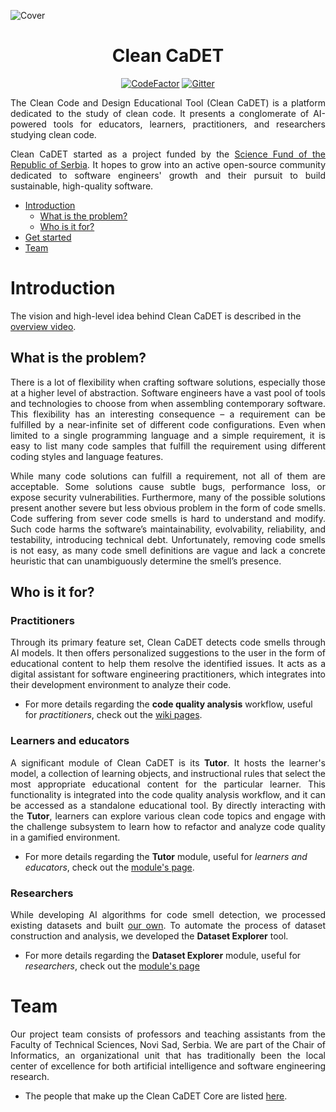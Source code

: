 <p align="center">
  
  ![Cover](https://raw.githubusercontent.com/wiki/Clean-CaDET/platform/images/overview/cover.jpg)
  
</p>

<h1 align="center">Clean CaDET</h1>
<div align="center">

  [![CodeFactor](https://www.codefactor.io/repository/github/clean-cadet/platform/badge)](https://www.codefactor.io/repository/github/clean-cadet/platform)
  [![Gitter](https://badges.gitter.im/Clean-CaDET/community.svg)](https://gitter.im/Clean-CaDET/community?utm_source=badge&utm_medium=badge&utm_campaign=pr-badge)

</div>

<p align="justify">
  The Clean Code and Design Educational Tool (Clean CaDET) is a platform dedicated to the study of clean code. It presents a conglomerate of AI-powered tools for educators, learners, practitioners, and researchers studying clean code.
  </p>
<p align="justify">
  Clean CaDET started as a project funded by the <a href="http://fondzanauku.gov.rs/?lang=en">Science Fund of the Republic of Serbia</a>. It hopes to grow into an active open-source community dedicated to software engineers' growth and their pursuit to build sustainable, high-quality software.
</p>

- [Introduction](#introduction)
  - [What is the problem?](#what-is-the-problem)
  - [Who is it for?](#who-is-it-for)
- [Get started](https://github.com/Clean-CaDET/platform/blob/master/SETUP.md)
- [Team](#team)

# Introduction
The vision and high-level idea behind Clean CaDET is described in the [overview video](https://www.youtube.com/watch?v=fBENFfjC49A). 

## What is the problem?
<p align="justify">
  There is a lot of flexibility when crafting software solutions, especially those at a higher level of abstraction. Software engineers have a vast pool of tools and technologies to choose from when assembling contemporary software. This flexibility has an interesting consequence – a requirement can be fulfilled by a near-infinite set of different code configurations. Even when limited to a single programming language and a simple requirement, it is easy to list many code samples that fulfill the requirement using different coding styles and language features.
</p>
<p align="justify">
  While many code solutions can fulfill a requirement, not all of them are acceptable. Some solutions cause subtle bugs, performance loss, or expose security vulnerabilities. Furthermore, many of the possible solutions present another severe but less obvious problem in the form of code smells. Code suffering from sever code smells is hard to understand and modify. Such code harms the software’s maintainability, evolvability, reliability, and testability, introducing technical debt. Unfortunately, removing code smells is not easy, as many code smell definitions are vague and lack a concrete heuristic that can unambiguously determine the smell’s presence.
</p>

## Who is it for?

### Practitioners
<p align="justify">
Through its primary feature set, Clean CaDET detects code smells through AI models. It then offers personalized suggestions to the user in the form of educational content to help them resolve the identified issues. It acts as a digital assistant for software engineering practitioners, which integrates into their development environment to analyze their code.
<ul>
  <li>For more details regarding the <b>code quality analysis</b> workflow, useful for <i>practitioners</i>, check out the <a href="https://github.com/Clean-CaDET/platform/wiki" target="_blank">wiki pages</a>.</li>
</ul>
</p>

### Learners and educators
<p align="justify">
A significant module of Clean CaDET is its <b>Tutor</b>. It hosts the learner's model, a collection of learning objects, and instructional rules that select the most appropriate educational content for the particular learner. This functionality is integrated into the code quality analysis workflow, and it can be accessed as a standalone educational tool. By directly interacting with the <b>Tutor</b>, learners can explore various clean code topics and engage with the challenge subsystem to learn how to refactor and analyze code quality in a gamified environment.
<ul>
  <li>For more details regarding the <b>Tutor</b> module, useful for <i>learners and educators</i>, check out the <a href="https://github.com/Clean-CaDET/tutor#readme" target="_blank">module's page</a>.</li>
</ul>
</p>

### Researchers
<p align="justify">
While developing AI algorithms for code smell detection, we processed existing datasets and built <a href="https://www.techrxiv.org/articles/preprint/Towards_a_systematic_approach_to_manual_annotation_of_code_smells/14159183" target="_blank">our own</a>. To automate the process of dataset construction and analysis, we developed the <b>Dataset Explorer</b> tool.
<ul>
  <li>For more details regarding the <b>Dataset Explorer</b> module, useful for <i>researchers</i>, check out the <a href="https://github.com/Clean-CaDET/platform/wiki/Module-Dataset-Explorer" target="_blank">module's page</a></li>
</ul>
</p>

# Team
<p align="justify">
  Our project team consists of professors and teaching assistants from the Faculty of Technical Sciences, Novi Sad, Serbia. We are part of the Chair of Informatics, an organizational unit that has traditionally been the local center of excellence for both artificial intelligence and software engineering research.
</p>

- The people that make up the Clean CaDET Core are listed [here](https://clean-cadet.github.io/about/).
